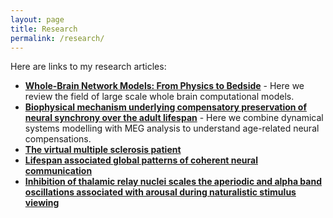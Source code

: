 ```yaml
---
layout: page
title: Research
permalink: /research/
---
```



Here are links to my research articles:

- [**Whole-Brain Network Models: From Physics to Bedside**](https://www.frontiersin.org/journals/computational-neuroscience/articles/10.3389/fncom.2022.866517/full) - Here we review the field of large scale whole brain computational models.
- [**Biophysical mechanism underlying compensatory preservation of neural synchrony over the adult lifespan**](https://www.nature.com/articles/s42003-022-03489-4) - Here we combine dynamical systems modelling with MEG analysis to understand age-related neural compensations.
- [**The virtual multiple sclerosis patient**](https://www.cell.com/iscience/fulltext/S2589-0042(24)01326-9)
- [**Lifespan associated global patterns of coherent neural communication**](https://www.sciencedirect.com/science/article/pii/S1053811920303116)
- [**Inhibition of thalamic relay nuclei scales the aperiodic and alpha band oscillations associated with arousal during naturalistic stimulus viewing**](https://direct.mit.edu/imag/article/doi/10.1162/imag_a_00451/127395)
